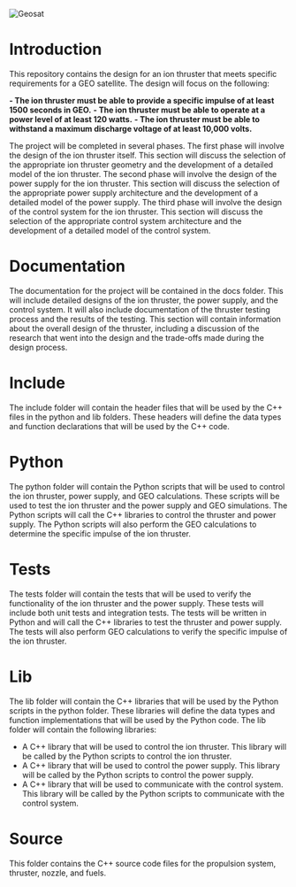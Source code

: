 ![Geosat](doc/geosat.jpg)


# Introduction

This repository contains the design for an ion thruster that meets specific requirements for a GEO satellite. The design will focus on the following:

**- The ion thruster must be able to provide a specific impulse of at least 1500 seconds in GEO.**
**- The ion thruster must be able to operate at a power level of at least 120 watts.**
**- The ion thruster must be able to withstand a maximum discharge voltage of at least 10,000 volts.**

The project will be completed in several phases. The first phase will involve the design of the ion thruster itself. This section will discuss the selection of the appropriate ion thruster geometry and the development of a detailed model of the ion thruster. The second phase will involve the design of the power supply for the ion thruster. This section will discuss the selection of the appropriate power supply architecture and the development of a detailed model of the power supply. The third phase will involve the design of the control system for the ion thruster. This section will discuss the selection of the appropriate control system architecture and the development of a detailed model of the control system.

# Documentation

The documentation for the project will be contained in the docs folder. This will include detailed designs of the ion thruster, the power supply, and the control system. It will also include documentation of the thruster testing process and the results of the testing. This section will contain information about the overall design of the thruster, including a discussion of the research that went into the design and the trade-offs made during the design process.

# Include

The include folder will contain the header files that will be used by the C++ files in the python and lib folders. These headers will define the data types and function declarations that will be used by the C++ code.

# Python

The python folder will contain the Python scripts that will be used to control the ion thruster, power supply, and GEO calculations. These scripts will be used to test the ion thruster and the power supply and GEO simulations. The Python scripts will call the C++ libraries to control the thruster and power supply. The Python scripts will also perform the GEO calculations to determine the specific impulse of the ion thruster.

# Tests

The tests folder will contain the tests that will be used to verify the functionality of the ion thruster and the power supply. These tests will include both unit tests and integration tests. The tests will be written in Python and will call the C++ libraries to test the thruster and power supply. The tests will also perform GEO calculations to verify the specific impulse of the ion thruster.

# Lib

The lib folder will contain the C++ libraries that will be used by the Python scripts in the python folder. These libraries will define the data types and function implementations that will be used by the Python code. The lib folder will contain the following libraries:

- A C++ library that will be used to control the ion thruster. This library will be called by the Python scripts to control the ion thruster.
- A C++ library that will be used to control the power supply. This library will be called by the Python scripts to control the power supply.
- A C++ library that will be used to communicate with the control system. This library will be called by the Python scripts to communicate with the control system.

# Source

This folder contains the C++ source code files for the propulsion system, thruster, nozzle, and fuels. 
